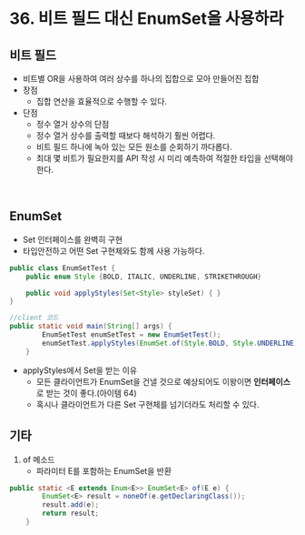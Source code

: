 # 36. 비트 필드 대신 EnumSet을 사용하라

## 비트 필드
- 비트별 OR을 사용하여 여러 상수를 하나의 집합으로 모아 만들어진 집합
- 장점
    - 집합 연산을 효율적으로 수행할 수 있다. 
- 단점
    - 정수 열거 상수의 단점
    - 정수 열거 상수를 출력할 때보다 해석하기 훨씬 어렵다.
    - 비트 필드 하나에 녹아 있는 모든 원소를 순회하기 까다롭다.
    - 최대 몇 비트가 필요한지를 API 작성 시 미리 예측하여 적절한 타입을 선택해야 한다.


</br>

## EnumSet
- Set 인터페이스를 완벽히 구현
- 타입안전하고 어떤 Set 구현체와도 함께 사용 가능하다.

```java
public class EnumSetTest {
    public enum Style {BOLD, ITALIC, UNDERLINE, STRIKETHROUGH}

    public void applyStyles(Set<Style> styleSet) { }
}

//client 코드
public static void main(String[] args) {
        EnumSetTest enumSetTest = new EnumSetTest();
        enumSetTest.applyStyles(EnumSet.of(Style.BOLD, Style.UNDERLINE));
    }

```
- applyStyles에서 Set을 받는 이유
    - 모든 클라이언트가 EnumSet을 건낼 것으로 예상되어도 이왕이면 __인터페이스__ 로 받는 것이 좋다.(아이템 64)
    - 혹시나 클라이언트가 다른 Set 구현체를 넘기더라도 처리할 수 있다.
    


## 기타
1. of 메소드
    - 파라미터 E를 포함하는 EnumSet을 반환
```java
public static <E extends Enum<E>> EnumSet<E> of(E e) {
        EnumSet<E> result = noneOf(e.getDeclaringClass());
        result.add(e);
        return result;
    }
```